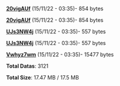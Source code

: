 [**20vigAUf**](/data/20vigAUf.txt) (15/11/22 - 03:35)- 854 bytes

[**20vigAUf**](/data/20vigAUf.txt) (15/11/22 - 03:35)- 854 bytes

[**UJs3NW4j**](/data/UJs3NW4j.txt) (15/11/22 - 03:35)- 557 bytes

[**UJs3NW4j**](/data/UJs3NW4j.txt) (15/11/22 - 03:35)- 557 bytes

[**Vwhyz7wm**](/data/Vwhyz7wm.txt) (15/11/22 - 03:35)- 15477 bytes

**Total Datas**: 3121

**Total Size**: 17.47 MB / 17.5 MB